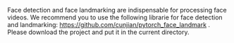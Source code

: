 Face detection and face landmarking are indispensable for processing face videos.
We recommend you to use the following librarie for face detection and landmarking: https://github.com/cunjian/pytorch_face_landmark .
Please download the project and put it in the current directory.
